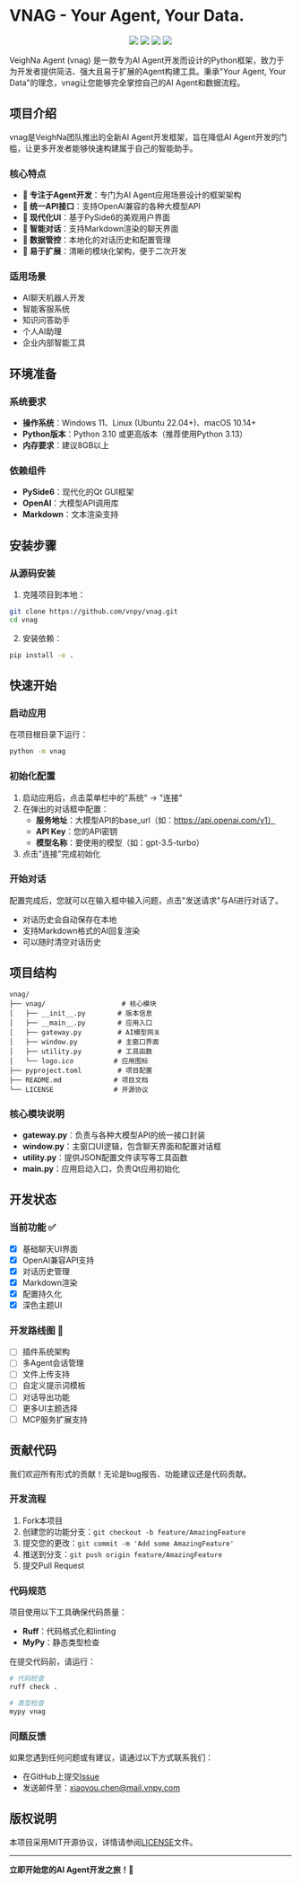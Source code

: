 # VNAG - Your Agent, Your Data.

<p align="center">
    <img src ="https://img.shields.io/badge/version-0.0.1-blueviolet.svg"/>
    <img src ="https://img.shields.io/badge/platform-windows|linux|macos-yellow.svg"/>
    <img src ="https://img.shields.io/badge/python-3.10|3.11|3.12|3.13-blue.svg" />
    <img src ="https://img.shields.io/github/license/vnpy/vnag.svg?color=orange"/>
</p>

VeighNa Agent (vnag) 是一款专为AI Agent开发而设计的Python框架，致力于为开发者提供简洁、强大且易于扩展的Agent构建工具。秉承"Your Agent, Your Data"的理念，vnag让您能够完全掌控自己的AI Agent和数据流程。

## 项目介绍

vnag是VeighNa团队推出的全新AI Agent开发框架，旨在降低AI Agent开发的门槛，让更多开发者能够快速构建属于自己的智能助手。

### 核心特点

- **🎯 专注于Agent开发**：专门为AI Agent应用场景设计的框架架构
- **🔌 统一API接口**：支持OpenAI兼容的各种大模型API
- **🎨 现代化UI**：基于PySide6的美观用户界面
- **📝 智能对话**：支持Markdown渲染的聊天界面
- **💾 数据管控**：本地化的对话历史和配置管理
- **🔧 易于扩展**：清晰的模块化架构，便于二次开发

### 适用场景

- AI聊天机器人开发
- 智能客服系统
- 知识问答助手
- 个人AI助理
- 企业内部智能工具

## 环境准备

### 系统要求

- **操作系统**：Windows 11、Linux (Ubuntu 22.04+)、macOS 10.14+
- **Python版本**：Python 3.10 或更高版本（推荐使用Python 3.13）
- **内存要求**：建议8GB以上

### 依赖组件

- **PySide6**：现代化的Qt GUI框架
- **OpenAI**：大模型API调用库
- **Markdown**：文本渲染支持

## 安装步骤

### 从源码安装

1. 克隆项目到本地：
```bash
git clone https://github.com/vnpy/vnag.git
cd vnag
```

2. 安装依赖：
```bash
pip install -e .
```

## 快速开始

### 启动应用

在项目根目录下运行：

```bash
python -m vnag
```

### 初始化配置

1. 启动应用后，点击菜单栏中的"系统" → "连接"
2. 在弹出的对话框中配置：
   - **服务地址**：大模型API的base_url（如：https://api.openai.com/v1）
   - **API Key**：您的API密钥
   - **模型名称**：要使用的模型（如：gpt-3.5-turbo）
3. 点击"连接"完成初始化

### 开始对话

配置完成后，您就可以在输入框中输入问题，点击"发送请求"与AI进行对话了。

- 对话历史会自动保存在本地
- 支持Markdown格式的AI回复渲染
- 可以随时清空对话历史

## 项目结构

```
vnag/
├── vnag/                   # 核心模块
│   ├── __init__.py        # 版本信息
│   ├── __main__.py        # 应用入口
│   ├── gateway.py         # AI模型网关
│   ├── window.py          # 主窗口界面
│   ├── utility.py         # 工具函数
│   └── logo.ico          # 应用图标
├── pyproject.toml         # 项目配置
├── README.md             # 项目文档
└── LICENSE               # 开源协议
```

### 核心模块说明

- **gateway.py**：负责与各种大模型API的统一接口封装
- **window.py**：主窗口UI逻辑，包含聊天界面和配置对话框
- **utility.py**：提供JSON配置文件读写等工具函数
- **__main__.py**：应用启动入口，负责Qt应用初始化

## 开发状态

### 当前功能 ✅

- [x] 基础聊天UI界面
- [x] OpenAI兼容API支持
- [x] 对话历史管理
- [x] Markdown渲染
- [x] 配置持久化
- [x] 深色主题UI

### 开发路线图 🚧

- [ ] 插件系统架构
- [ ] 多Agent会话管理
- [ ] 文件上传支持
- [ ] 自定义提示词模板
- [ ] 对话导出功能
- [ ] 更多UI主题选择
- [ ] MCP服务扩展支持

## 贡献代码

我们欢迎所有形式的贡献！无论是bug报告、功能建议还是代码贡献。

### 开发流程

1. Fork本项目
2. 创建您的功能分支：`git checkout -b feature/AmazingFeature`
3. 提交您的更改：`git commit -m 'Add some AmazingFeature'`
4. 推送到分支：`git push origin feature/AmazingFeature`
5. 提交Pull Request

### 代码规范

项目使用以下工具确保代码质量：

- **Ruff**：代码格式化和linting
- **MyPy**：静态类型检查

在提交代码前，请运行：

```bash
# 代码检查
ruff check .

# 类型检查
mypy vnag
```

### 问题反馈

如果您遇到任何问题或有建议，请通过以下方式联系我们：

- 在GitHub上提交[Issue](https://github.com/vnpy/vnag/issues)
- 发送邮件至：xiaoyou.chen@mail.vnpy.com

## 版权说明

本项目采用MIT开源协议，详情请参阅[LICENSE](LICENSE)文件。

---

**立即开始您的AI Agent开发之旅！🚀**
